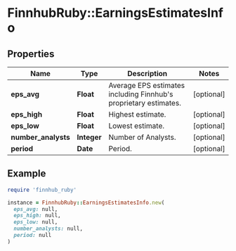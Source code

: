 # FinnhubRuby::EarningsEstimatesInfo

## Properties

| Name | Type | Description | Notes |
| ---- | ---- | ----------- | ----- |
| **eps_avg** | **Float** | Average EPS estimates including Finnhub&#39;s proprietary estimates. | [optional] |
| **eps_high** | **Float** | Highest estimate. | [optional] |
| **eps_low** | **Float** | Lowest estimate. | [optional] |
| **number_analysts** | **Integer** | Number of Analysts. | [optional] |
| **period** | **Date** | Period. | [optional] |

## Example

```ruby
require 'finnhub_ruby'

instance = FinnhubRuby::EarningsEstimatesInfo.new(
  eps_avg: null,
  eps_high: null,
  eps_low: null,
  number_analysts: null,
  period: null
)
```

